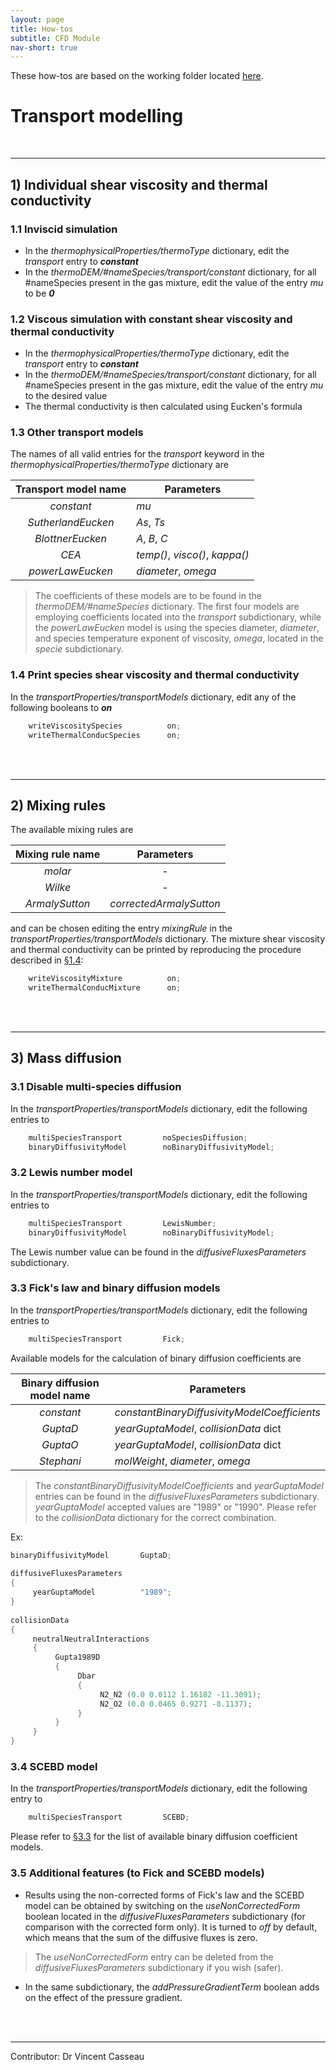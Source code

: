 ```yaml
---
layout: page
title: How-tos
subtitle: CFD Module
nav-short: true
---
```


These how-tos are based on the working folder located [here](https://github.com/vincentcasseau/hyStrath/tree/master/run/hyStrath/hy2Foam/genericCase).  

# Transport modelling

<br>

---

## 1) Individual shear viscosity and thermal conductivity

### 1.1 Inviscid simulation    
+ In the _thermophysicalProperties/thermoType_ dictionary, edit the _transport_ entry to __*constant*__
+ In the _thermoDEM/#nameSpecies/transport/constant_ dictionary, for all #nameSpecies present in the gas mixture, edit the value of the entry _mu_ to be __*0*__

### 1.2 Viscous simulation with constant shear viscosity and thermal conductivity
+ In the _thermophysicalProperties/thermoType_ dictionary, edit the _transport_ entry to __*constant*__
+ In the _thermoDEM/#nameSpecies/transport/constant_ dictionary, for all #nameSpecies present in the gas mixture, edit the value of the entry _mu_ to the desired value
+ The thermal conductivity is then calculated using Eucken's formula

### 1.3 Other transport models
The names of all valid entries for the _transport_ keyword in the _thermophysicalProperties/thermoType_ dictionary are  

| Transport model name    | Parameters          |
|:-------------:|-------------|
| _constant_      | _mu_ |
| _SutherlandEucken_      | _As_, _Ts_     |
| _BlottnerEucken_ | _A_, _B_, _C_     |
| _CEA_      | _temp()_, _visco()_, _kappa()_      |
| _powerLawEucken_ | _diameter_, _omega_     |

> The coefficients of these models are to be found in the _thermoDEM/#nameSpecies_ dictionary. The first four models are employing coefficients located into the _transport_ subdictionary, while the _powerLawEucken_ model is using the species diameter, _diameter_, and species temperature exponent of viscosity, _omega_, located in the _specie_ subdictionary.

### 1.4 Print species shear viscosity and thermal conductivity
In the _transportProperties/transportModels_ dictionary, edit any of the following booleans to _**on**_  
```c++
    writeViscositySpecies          on;  
    writeThermalConducSpecies      on; 
```

<div class="paragraph"><p><br>
<br></p></div>

---

## 2) Mixing rules

The available mixing rules are  

| Mixing rule name    | Parameters          |
|:-------------:|:-------------:|
| _molar_      | - |
| _Wilke_      | - |
| _ArmalySutton_ | _correctedArmalySutton_    |

and can be chosen editing the entry _mixingRule_ in the _transportProperties/transportModels_ dictionary. The mixture shear viscosity and thermal conductivity can be printed by reproducing the procedure described in [§1.4](https://vincentcasseau.github.io/how-tos-cfd-transport/#14-print-species-shear-viscosity-and-thermal-conductivity):  
```c++
    writeViscosityMixture          on;  
    writeThermalConducMixture      on; 
```

<div class="paragraph"><p><br>
<br></p></div>

---

## 3) Mass diffusion

### 3.1 Disable multi-species diffusion
In the _transportProperties/transportModels_ dictionary, edit the following entries to  
```c++
    multiSpeciesTransport         noSpeciesDiffusion;  
    binaryDiffusivityModel        noBinaryDiffusivityModel;
```

### 3.2 Lewis number model
In the _transportProperties/transportModels_ dictionary, edit the following entries to  
```c++
    multiSpeciesTransport         LewisNumber;  
    binaryDiffusivityModel        noBinaryDiffusivityModel;
```

The Lewis number value can be found in the _diffusiveFluxesParameters_ subdictionary.  

### 3.3 Fick's law and binary diffusion models
In the _transportProperties/transportModels_ dictionary, edit the following entries to  
```c++
    multiSpeciesTransport         Fick; 
``` 

Available models for the calculation of binary diffusion coefficients are  

| Binary diffusion model name    | Parameters          |
|:-------------:|-------------|
| _constant_      | _constantBinaryDiffusivityModelCoefficients_ |
| _GuptaD_      | _yearGuptaModel_, _collisionData_ dict     |
| _GuptaO_ | _yearGuptaModel_, _collisionData_ dict     |
| _Stephani_ | _molWeight_, _diameter_, _omega_     |

> The _constantBinaryDiffusivityModelCoefficients_ and _yearGuptaModel_ entries can be found in the _diffusiveFluxesParameters_ subdictionary. _yearGuptaModel_ accepted values are "1989" or "1990". Please refer to the _collisionData_ dictionary for the correct combination.


Ex:  
```c++
binaryDiffusivityModel       GuptaD;  
  
diffusiveFluxesParameters   
{  
     yearGuptaModel          "1989";   
}  
  
collisionData  
{  
     neutralNeutralInteractions  
     { 
          Gupta1989D
          {
               Dbar
               {
                    N2_N2 (0.0 0.0112 1.16182 -11.3091);  
                    N2_O2 (0.0 0.0465 0.9271 -8.1137);         
               }
          } 
     }  
}  
```  

### 3.4 SCEBD model 
In the _transportProperties/transportModels_ dictionary, edit the following entry to  
```c++
    multiSpeciesTransport         SCEBD; 
``` 

Please refer to [§3.3](https://vincentcasseau.github.io/how-tos-cfd-transport/#33-ficks-law) for the list of available binary diffusion coefficient models.

### 3.5 Additional features (to Fick and SCEBD models)
- Results using the non-corrected forms of Fick's law and the SCEBD model can be obtained by switching on the _useNonCorrectedForm_ boolean located in the _diffusiveFluxesParameters_ subdictionary (for comparison with the corrected form only). It is turned to *off* by default, which means that the sum of the diffusive fluxes is zero.

> The _useNonCorrectedForm_ entry can be deleted from the _diffusiveFluxesParameters_ subdictionary if you wish (safer).

- In the same subdictionary, the _addPressureGradientTerm_ boolean adds on the effect of the pressure gradient.

<div class="paragraph"><p><br>
<br></p></div>

---

Contributor: Dr Vincent Casseau
